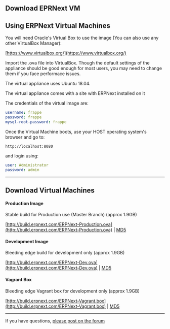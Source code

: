<section class="top-section">
	<div class='container'>
		<h1>Download EPRNext VM</h1>
	</div>
</section>

## Using ERPNext Virtual Machines

You will need Oracle's Virtual Box to use the image (You can also use any other VirtualBox Manager):

[https://www.virtualbox.org/](https://www.virtualbox.org/)

Import the .ova file into VirtualBox. Though the default settings of the appliance should be good enough for most users, you may need to change them if you face performace issues.

The virtual appliance uses Ubuntu 18.04.

The virtual appliance comes with a site with ERPNext installed on it

The credentials of the virtual image are:

```yml
username: frappe
password: frappe
mysql-root-password: frappe
```

Once the Virtual Machine boots, use your HOST operating system's browser and go to:

    http://localhost:8080

and login using:

```yml
user: Administrator
password: admin
```

---

## Download Virtual Machines

#### Production Image

Stable build for Production use (Master Branch) (approx 1.9GB)

[http://build.erpnext.com/ERPNext-Production.ova](http://build.erpnext.com/ERPNext-Production.ova) | [MD5](http://build.erpnext.com/ERPNext-Production.ova.md5)

#### Development Image

Bleeding edge build for development only (approx 1.9GB)

[http://build.erpnext.com/ERPNext-Dev.ova](http://build.erpnext.com/ERPNext-Dev.ova) | [MD5](http://build.erpnext.com/ERPNext-Dev.ova.md5)

#### Vagrant Box

Bleeding edge Vagrant box for development only (approx 1.9GB)

[http://build.erpnext.com/ERPNext-Vagrant.box](http://build.erpnext.com/ERPNext-Vagrant.box) | [MD5](http://build.erpnext.com/ERPNext-Vagrant.box.md5)

---

If you have questions, [please post on the forum](https://discuss.erpnext.com)
